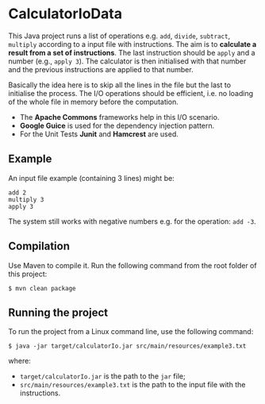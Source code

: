 CalculatorIoData
================

This Java project runs a list of operations e.g. `add`, `divide`, `subtract`, `multiply`
according to a input file with instructions.
The aim is to **calculate a result from a set of instructions**.
The last instruction should be `apply` and a number (e.g., `apply 3`).
The calculator is then initialised with that number and the previous instructions are applied to that number.

Basically the idea here is to skip all the lines in the file but the last to initialise the process.
The I/O operations should be efficient, i.e. no loading of the whole file in memory before the computation.

 - The **Apache Commons** frameworks help in this I/O scenario.
 - **Google Guice** is used for the dependency injection pattern.
 - For the Unit Tests **Junit** and **Hamcrest** are used.


Example
-------

An input file example (containing 3 lines) might be:

    add 2
    multiply 3
    apply 3

The system still works with negative numbers e.g. for the operation: `add -3`.


Compilation
-----------

Use Maven to compile it. Run the following command from the root folder of this project:

    $ mvn clean package


Running the project
-------------------

To run the project from a Linux command line, use the following command:

    $ java -jar target/calculatorIo.jar src/main/resources/example3.txt

where:

 - `target/calculatorIo.jar` is the path to the `jar` file;
 - `src/main/resources/example3.txt` is the path to the input file with the instructions.

